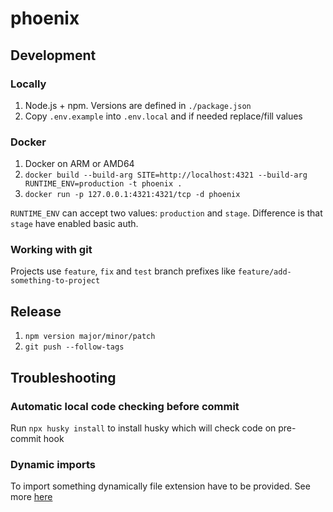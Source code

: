 # phoenix

## Development

### Locally

1. Node.js + npm. Versions are defined in `./package.json`
2. Copy `.env.example` into `.env.local` and if needed replace/fill values

### Docker

1. Docker on ARM or AMD64
2. `docker build --build-arg SITE=http://localhost:4321 --build-arg RUNTIME_ENV=production -t phoenix .`
3. `docker run -p 127.0.0.1:4321:4321/tcp -d phoenix`

`RUNTIME_ENV` can accept two values: `production` and `stage`. Difference is that `stage` have enabled basic auth.

### Working with git

Projects use `feature`, `fix` and `test` branch prefixes like `feature/add-something-to-project`

## Release

1. `npm version major/minor/patch`
2. `git push --follow-tags`

## Troubleshooting

### Automatic local code checking before commit

Run `npx husky install` to install husky which will check code on pre-commit hook

### Dynamic imports

To import something dynamically file extension have to be provided. See more [here](https://github.com/withastro/astro/issues/3373)
